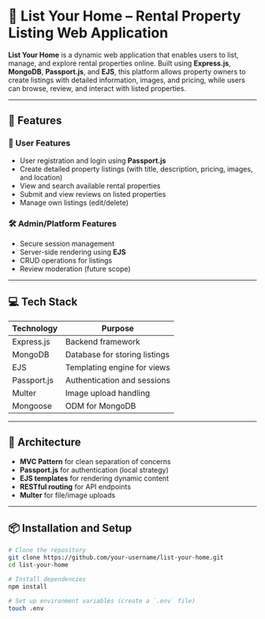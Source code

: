 # 🏡 List Your Home – Rental Property Listing Web Application

**List Your Home** is a dynamic web application that enables users to list, manage, and explore rental properties online. Built using **Express.js**, **MongoDB**, **Passport.js**, and **EJS**, this platform allows property owners to create listings with detailed information, images, and pricing, while users can browse, review, and interact with listed properties.

---

## 🔧 Features

### 👤 User Features
- User registration and login using **Passport.js**
- Create detailed property listings (with title, description, pricing, images, and location)
- View and search available rental properties
- Submit and view reviews on listed properties
- Manage own listings (edit/delete)

### 🛠️ Admin/Platform Features
- Secure session management
- Server-side rendering using **EJS**
- CRUD operations for listings
- Review moderation (future scope)

---

## 💻 Tech Stack

| Technology   | Purpose                        |
|--------------|--------------------------------|
| Express.js   | Backend framework              |
| MongoDB      | Database for storing listings  |
| EJS          | Templating engine for views    |
| Passport.js  | Authentication and sessions    |
| Multer       | Image upload handling          |
| Mongoose     | ODM for MongoDB                |

---

## 🧠 Architecture

- **MVC Pattern** for clean separation of concerns
- **Passport.js** for authentication (local strategy)
- **EJS templates** for rendering dynamic content
- **RESTful routing** for API endpoints
- **Multer** for file/image uploads


---

## 📦 Installation and Setup

```bash
# Clone the repository
git clone https://github.com/your-username/list-your-home.git
cd list-your-home

# Install dependencies
npm install

# Set up environment variables (create a `.env` file)
touch .env
